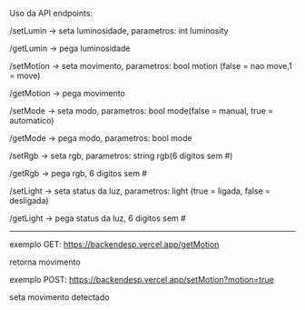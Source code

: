 Uso da API endpoints:

/setLumin -> seta luminosidade, parametros: int luminosity

/getLumin -> pega luminosidade

/setMotion -> seta movimento, parametros: bool motion (false = nao move,1 = move)

/getMotion -> pega movimento

/setMode -> seta modo, parametros: bool mode(false = manual, true = automatico)

/getMode -> pega modo, parametros: bool mode

/setRgb -> seta rgb, parametros: string rgb(6 digitos sem #)

/getRgb -> pega rgb, 6 digitos sem #

/setLight -> seta status da luz, parametros: light (true = ligada, false = desligada)

/getLight -> pega status da luz, 6 digitos sem #

----------------------
exemplo GET:
https://backendesp.vercel.app/getMotion

retorna movimento

exemplo POST:
https://backendesp.vercel.app/setMotion?motion=true

seta movimento detectado
